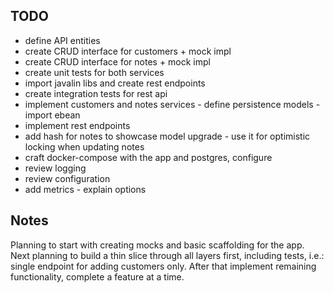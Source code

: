 TODO
-----
- define API entities
- create CRUD interface for customers + mock impl
- create CRUD interface for notes + mock impl
- create unit tests for both services 
- import javalin libs and create rest endpoints
- create integration tests for rest api
- implement customers and notes services - define persistence models - import ebean
- implement rest endpoints
- add hash for notes to showcase model upgrade - use it for optimistic locking when updating notes
- craft docker-compose with the app and postgres, configure
- review logging
- review configuration
- add metrics - explain options

Notes
-----
Planning to start with creating mocks and basic scaffolding for the app.
Next planning to build a thin slice through all layers first, including tests, i.e.: single endpoint for adding customers only. 
After that implement remaining functionality, complete a feature at a time.

